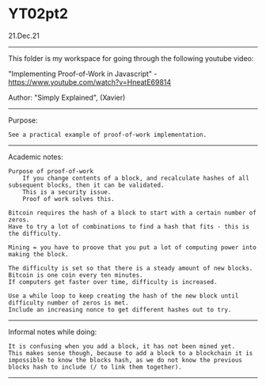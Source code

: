 # YT02pt2

21.Dec.21

----

This folder is my workspace for going through the following youtube video:

"Implementing Proof-of-Work in Javascript" - https://www.youtube.com/watch?v=HneatE69814

Author: "Simply Explained", (Xavier)


----


Purpose:

    See a practical example of proof-of-work implementation.


----


Academic notes:

   
    Purpose of proof-of-work
        If you change contents of a block, and recalculate hashes of all subsequent blocks, then it can be validated.
        This is a security issue.
        Proof of work solves this.
    
    Bitcoin requires the hash of a block to start with a certain number of zeros.
    Have to try a lot of combinations to find a hash that fits - this is the difficulty.

    Mining = you have to proove that you put a lot of computing power into making the block.

    The difficulty is set so that there is a steady amount of new blocks.
    Bitcoin is one coin every ten minutes.
    If computers get faster over time, difficulty is increased.

    Use a while loop to keep creating the hash of the new block until difficulty number of zeros is met.
    Include an increasing nonce to get different hashes out to try.

----


Informal notes while doing:

    It is confusing when you add a block, it has not been mined yet.
    This makes sense though, because to add a block to a blockchain it is impossible to know the blocks hash, as we do not know the previous blocks hash to include (/ to link them together).
    

----
